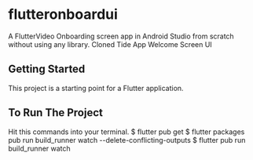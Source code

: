 # flutteronboardui

A FlutterVideo Onboarding screen app in Android Studio from scratch without using any library.
Cloned Tide App Welcome Screen UI


## Getting Started

This project is a starting point for a Flutter application.

## To Run The Project
Hit this commands into your terminal.
$ flutter pub get
$ flutter packages pub run build_runner watch --delete-conflicting-outputs
$ flutter pub run build_runner watch
